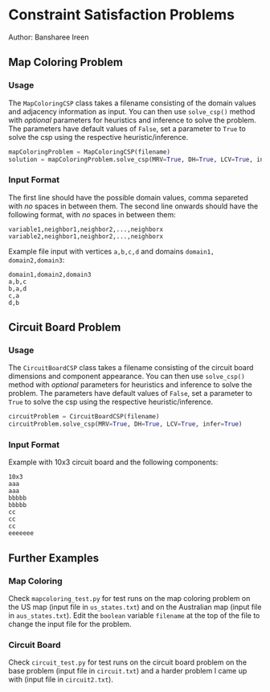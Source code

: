 # Constraint Satisfaction Problems
Author: Bansharee Ireen

## Map Coloring Problem

### Usage

The `MapColoringCSP` class takes a filename consisting of the domain values and adjacency information as input. You can then use `solve_csp()` method with _optional_ parameters for heuristics and inference to solve the problem. The parameters have default values of `False`, set a parameter to `True` to solve the csp using the respective heuristic/inference.

```python
mapColoringProblem = MapColoringCSP(filename)
solution = mapColoringProblem.solve_csp(MRV=True, DH=True, LCV=True, infer=True)
```

### Input Format

The first line should have the possible domain values, comma separeted with _no_ spaces in between them.
The second line onwards should have the following format, with _no_ spaces in between them:

```text
variable1,neighbor1,neighbor2,...,neighborx
variable2,neighbor1,neighbor2,...,neighborx
```

Example file input with vertices `a,b,c,d` and domains `domain1, domain2,domain3`:

```text
domain1,domain2,domain3
a,b,c
b,a,d
c,a
d,b
```

## Circuit Board Problem

### Usage

The `CircuitBoardCSP` class takes a filename consisting of the circuit board dimensions and component appearance. You can then use `solve_csp()` method with _optional_ parameters for heuristics and inference to solve the problem. The parameters have default values of `False`, set a parameter to `True` to solve the csp using the respective heuristic/inference.

```python
circuitProblem = CircuitBoardCSP(filename)
circuitProblem.solve_csp(MRV=True, DH=True, LCV=True, infer=True)
```

### Input Format

Example with 10x3 circuit board and the following components:

```text
10x3
aaa
aaa
bbbbb
bbbbb
cc
cc
cc
eeeeeee
```


## Further Examples

### Map Coloring

Check `mapcoloring_test.py` for test runs on the map coloring problem on the US map (input file in `us_states.txt`) and on the Australian map (input file in `aus_states.txt`). Edit the `boolean` variable `filename` at the top of the file to change the input file for the problem.

### Circuit Board

Check `circuit_test.py` for test runs on the circuit board problem on the base problem (input file in `circuit.txt`) and a harder problem I came up with (input file in `circuit2.txt`).